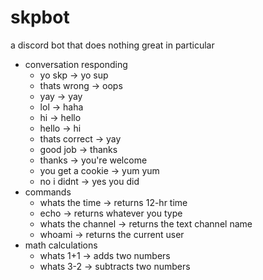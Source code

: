 # skpbot
a discord bot that does nothing great in particular
- conversation responding
  - yo skp -> yo sup
  - thats wrong -> oops
  - yay -> yay
  - lol -> haha
  - hi -> hello
  - hello -> hi
  - thats correct -> yay
  - good job -> thanks
  - thanks -> you're welcome
  - you get a cookie -> yum yum
  - no i didnt -> yes you did
- commands
  - whats the time -> returns 12-hr time
  - echo <whatever> -> returns whatever you type
  - whats the channel -> returns the text channel name
  - whoami -> returns the current user
- math calculations
  - whats 1+1 -> adds two numbers
  - whats 3-2 -> subtracts two numbers
